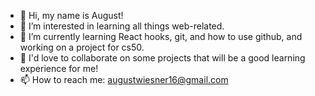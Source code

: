 - 👋 Hi, my name is August!
- 👀 I’m interested in learning all things web-related.
- 🌱 I’m currently learning React hooks, git, and how to use github, and working on a project for cs50.
- 💞️ I'd love to collaborate on some projects that will be a good learning experience for me!
- 📫 How to reach me: augustwiesner16@gmail.com
